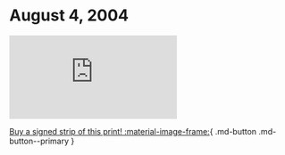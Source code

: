 # August 4, 2004

![](https://www.achewood.com/comic.php?date=08042004)

[Buy a signed strip of this print! :material-image-frame:](https://achewood-holiday-pop-up.myshopify.com/products/strip#08042004){ .md-button .md-button--primary }
